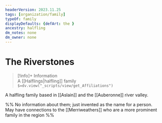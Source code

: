 ```yaml
---
headerVersion: 2023.11.25
tags: [organization/family]
typeOf: family
displayDefaults: {defArt: the }
ancestry: halfling
dm_notes: none
dm_owner: none
---
```

# The Riverstones
>[!info]+ Information  
> A [[Halflings|halfling]] family  
> `$=dv.view("_scripts/view/get_Affiliations")`

A halfling family based in [[Aslain]] and the [[Auberonne]] river valley.

%% No information about them; just invented as the name for a person. May have connections to the [[Merriweathers]] who are a more prominent family in the region %%